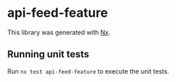 # api-feed-feature

This library was generated with [Nx](https://nx.dev).

## Running unit tests

Run `nx test api-feed-feature` to execute the unit tests.
